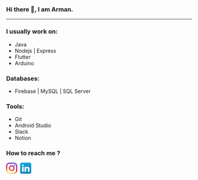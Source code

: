 ### Hi there 👋, I am Arman.
<hr />

### I usually work on:
- Java
- Nodejs | Express
- Flutter
- Arduino

### Databases:
- Firebase | MySQL | SQL Server

### Tools:
- Git
- Android Studio
- Slack
- Notion

### How to reach me ?

[<img src="./icons/ig_icon.png" width="30" height="30">](https://www.instagram.com/arman.shakeel/)&nbsp;
[<img src="./icons/linkedin_icon.png" width="30" height="30">](https://www.linkedin.com/in/arman-shakeel-bbb130203/)
